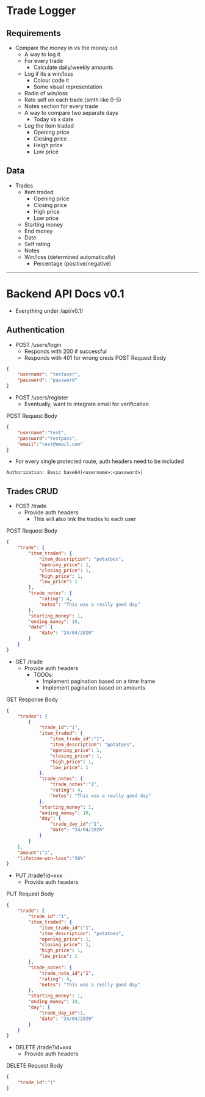 # Trade Logger

## Requirements

* Compare the money in vs the money out
    - A way to log it
    - For every trade 
        - Calculate daily/weekly amounts
    - Log if its a win/loss
        - Colour code it
        - Some visual representation
    - Radio of win/loss
    - Rate self on each trade (smth like 0-5)
    - Notes section for every trade
    - A way to compare two separate days
        - Today vs x date
    - Log the item traded
        - Opening price
        - Closing price
        - Heigh price 
        - Low price

## Data

* Trades
    - Item traded
        - Opening price
        - Closing price
        - High price
        - Low price
    - Starting money
    - End money
    - Date 
    - Self rating
    - Notes
    - Win/loss (determined automatically)
        - Percentage (positive/negative)

---

# Backend API Docs v0.1

* Everything under /api/v0.1/

## Authentication

* POST /users/login
    - Responds with 200 if successful
    - Responds with 401 for wrong creds
POST Request Body
``` json
{
    "username": "testuser",
    "password": "password"
}
```

* POST /users/register
    - Eventually, want to integrate email for verification

POST Request Body
``` json
{
    "username":"test",
    "password":"testpass",
    "email":"test@email.com"
}
```

* For every single protected route, auth headers need to be included

``` HTTP
Authorization: Basic base64(<username>:<password>)
```

## Trades CRUD

* POST /trade
    - Provide auth headers
        - This will also link the trades to each user

POST Request Body

``` json
{
    "trade": {
        "item_traded": {
            "item_description": "potatoes",
            "opening_price": 1,
            "closing_price": 1,
            "high_price": 1,
            "low_price": 1
        },
        "trade_notes": {
            "rating": 4,
            "notes": "This was a really good day"
        },
        "starting_money": 1,
        "ending_money": 10,
        "date": {
            "date": "24/04/2020"
        }
    }
}
```

* GET /trade
    - Provide auth headers
        - TODOs: 
            - Implement pagination based on a time frame 
            - Implement pagination based on amounts

GET Response Body

``` json
{
    "trades": [
        {
            "trade_id":"1",
            "item_traded": {
                "item_trade_id":"1",
                "item_description": "potatoes",
                "opening_price": 1,
                "closing_price": 1,
                "high_price": 1,
                "low_price": 1
            },
            "trade_notes": {
                "trade_notes":"1",
                "rating": 4,
                "notes": "This was a really good day"
            },
            "starting_money": 1,
            "ending_money": 10,
            "day": {
                "trade_day_id":"1",
                "date": "24/04/2020"
            }
        }
    ],
    "amount":"1",
    "lifetime-win-loss":"50%"
}
```

* PUT /trade?id=xxx
    - Provide auth headers

PUT Request Body
``` json
{
    "trade": {
        "trade_id":"1",
        "item_traded": {
            "item_trade_id":"1",
            "item_description": "potatoes",
            "opening_price": 1,
            "closing_price": 1,
            "high_price": 1,
            "low_price": 1
        },
        "trade_notes": {
            "trade_note_id";"1",
            "rating": 4,
            "notes": "This was a really good day"
        },
        "starting_money": 1,
        "ending_money": 10,
        "day": {
            "trade_day_id":1,
            "date": "24/04/2020"
        }
    }
}

```

* DELETE /trade?id=xxx
    - Provide auth headers

DELETE Request Body
```json
{
    "trade_id":"1"
}
```

